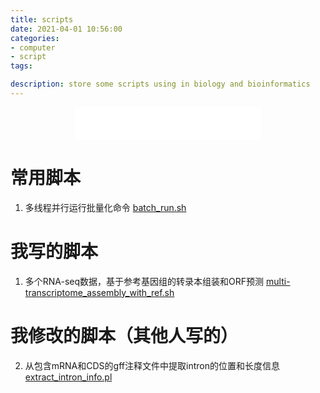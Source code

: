 ```yaml
---
title: scripts
date: 2021-04-01 10:56:00
categories: 
- computer
- script
tags: 

description: store some scripts using in biology and bioinformatics
---
```


<div align="middle"><iframe frameborder="no" border="0" marginwidth="0" marginheight="0" width=298 height=52 src="//music.163.com/outchain/player?type=2&id=476751845&auto=1&height=32"></iframe></div>



# 常用脚本
1. 多线程并行运行批量化命令
[batch_run.sh](https://github.com/yanzhongsino/bioscripts/blob/main/savedscripts/batch_run.sh)


# 我写的脚本
1. 多个RNA-seq数据，基于参考基因组的转录本组装和ORF预测
[multi-transcriptome_assembly_with_ref.sh](https://github.com/yanzhongsino/bioscripts/blob/main/myscripts/multi-transcriptome_assembly_with_ref.sh)

# 我修改的脚本（其他人写的）
2. 从包含mRNA和CDS的gff注释文件中提取intron的位置和长度信息
[extract_intron_info.pl](https://github.com/yanzhongsino/bioscripts/blob/main/modifiedscripts/extract_intron_info.pl)